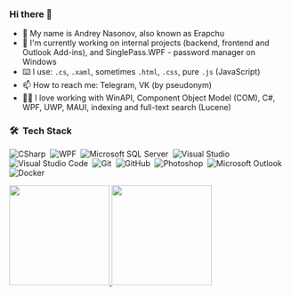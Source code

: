 ### Hi there 👋

- 🧀 My name is Andrey Nasonov, also known as Erapchu
- 🔭 I'm currently working on internal projects (backend, frontend and Outlook Add-ins), and SinglePass.WPF - password manager on Windows
- ⌨️ I use: `.cs`, `.xaml`, sometimes `.html`, `.css`, pure `.js` (JavaScript)
- 📫 How to reach me: Telegram, VK (by pseudonym)
- 👨‍💻 I love working with WinAPI, Component Object Model (COM), C#, WPF, UWP, MAUI, indexing and full-text search (Lucene)

### 🛠 &nbsp;Tech Stack

![CSharp](https://img.shields.io/badge/-C%23-05122A?style=flat&logo=csharp)&nbsp;
![WPF](https://img.shields.io/badge/-WPF-05122A?style=flat&logo=dotnet)&nbsp;
![Microsoft SQL Server](https://img.shields.io/badge/-SQL%20Server-05122A?style=flat&logo=microsoftsqlserver)&nbsp;
![Visual Studio](https://img.shields.io/badge/-Visual%20Studio-05122A?style=flat&logo=visual-studio&logoColor=6c32b0)&nbsp;
![Visual Studio Code](https://img.shields.io/badge/-Visual%20Studio%20Code-05122A?style=flat&logo=visual-studio-code&logoColor=007ACC)&nbsp;
![Git](https://img.shields.io/badge/-Git-05122A?style=flat&logo=git)&nbsp;
![GitHub](https://img.shields.io/badge/-GitHub-05122A?style=flat&logo=github)&nbsp;
![Photoshop](https://img.shields.io/badge/-Photoshop-05122A?style=flat&logo=adobe-photoshop)&nbsp;
![Microsoft Outlook](https://img.shields.io/badge/-Microsoft%20Outlook-05122A?style=flat&logo=microsoftoutlook&logoColor=0078D4)&nbsp;
![Docker](https://img.shields.io/badge/-Docker-05122A?style=flat&logo=docker&logoColor=2496ED)&nbsp;

<p>
<a href="https://github.com/Erapchu">
  <img height="180em" src="https://github-readme-stats.vercel.app/api?username=Erapchu&show_icons=true&theme=radical&count_private=true"/>
  <img height="180em" src="https://github-readme-stats-eight-theta.vercel.app/api/top-langs/?username=Erapchu&layout=compact&langs_count=8&theme=radical"/>
</a>
</p>

<!--
**Erapchu/Erapchu** is a ✨ _special_ ✨ repository because its `README.md` (this file) appears on your GitHub profile.

Here are some ideas to get you started:

- 🔭 I’m currently working on ...
- 🌱 I’m currently learning ...
- 👯 I’m looking to collaborate on ...
- 🤔 I’m looking for help with ...
- 💬 Ask me about ...
- 📫 How to reach me: ...
- 😄 Pronouns: ...
- ⚡ Fun fact: ...
-->
